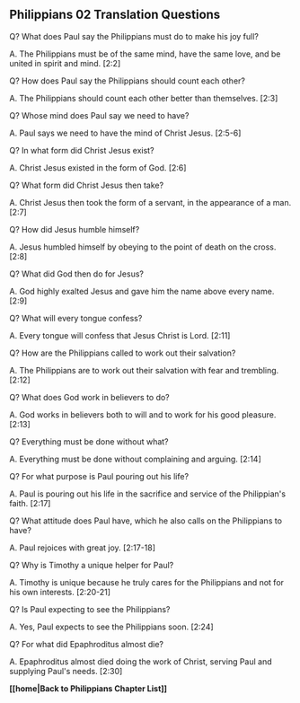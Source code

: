 ## Philippians 02 Translation Questions ##

Q? What does Paul say the Philippians must do to make his joy full?

A. The Philippians must be of the same mind, have the same love, and be united in spirit and mind. [2:2]

Q? How does Paul say the Philippians should count each other?

A. The Philippians should count each other better than themselves. [2:3]

Q? Whose mind does Paul say we need to have?

A. Paul says we need to have the mind of Christ Jesus. [2:5-6]

Q? In what form did Christ Jesus exist?

A. Christ Jesus existed in the form of God. [2:6]

Q? What form did Christ Jesus then take?

A. Christ Jesus then took the form of a servant, in the appearance of a man. [2:7]

Q? How did Jesus humble himself?

A. Jesus humbled himself by obeying to the point of death on the cross. [2:8]

Q? What did God then do for Jesus?

A. God highly exalted Jesus and gave him the name above every name. [2:9]

Q? What will every tongue confess?

A. Every tongue will confess that Jesus Christ is Lord. [2:11]

Q? How are the Philippians called to work out their salvation?

A. The Philippians are to work out their salvation with fear and trembling. [2:12]

Q? What does God work in believers to do?

A. God works in believers both to will and to work for his good pleasure. [2:13]

Q? Everything must be done without what?

A. Everything must be done without complaining and arguing. [2:14]

Q? For what purpose is Paul pouring out his life?

A. Paul is pouring out his life in the sacrifice and service of the Philippian's faith. [2:17]

Q? What attitude does Paul have, which he also calls on the Philippians to have?

A. Paul rejoices with great joy. [2:17-18]

Q? Why is Timothy a unique helper for Paul?

A. Timothy is unique because he truly cares for the Philippians and not for his own interests. [2:20-21]

Q? Is Paul expecting to see the Philippians?

A. Yes, Paul expects to see the Philippians soon. [2:24]

Q? For what did Epaphroditus almost die?

A. Epaphroditus almost died doing the work of Christ, serving Paul and supplying Paul's needs. [2:30]

__[[home|Back to Philippians Chapter List]]__

